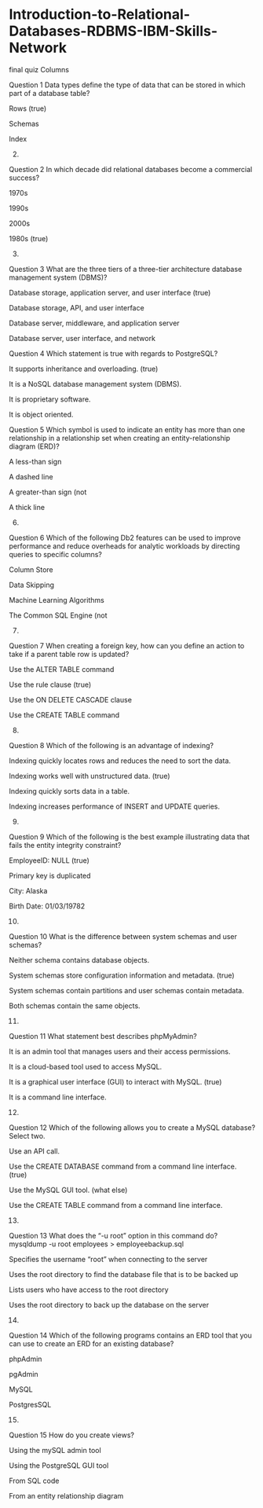 # Introduction-to-Relational-Databases-RDBMS-IBM-Skills-Network

final quiz
Columns


Question 1
Data types define the type of data that can be stored in which part of a database table?

Rows (true)

Schemas

Index

2.
Question 2
In which decade did relational databases become a commercial success?

1970s

1990s

2000s

1980s (true)

3.
Question 3
What are the three tiers of a three-tier architecture database management system (DBMS)?

Database storage, application server, and user interface (true)

Database storage, API, and user interface

Database server, middleware, and application server

Database server, user interface, and network

Question 4
Which statement is true with regards to PostgreSQL?

It supports inheritance and overloading. (true)

It is a NoSQL database management system (DBMS).

It is proprietary software.

It is object oriented.

Question 5
Which symbol is used to indicate an entity has more than one relationship in a relationship set when creating an entity-relationship diagram (ERD)?

A less-than sign

A dashed line

A greater-than sign (not

A thick line

6.
Question 6
Which of the following Db2 features can be used to improve performance and reduce overheads for analytic workloads by directing queries to specific columns?

Column Store

Data Skipping

Machine Learning Algorithms

The Common SQL Engine (not

7.
Question 7
When creating a foreign key, how can you define an action to take if a parent table row is updated?

Use the ALTER TABLE command

Use the rule clause  (true)

Use the ON DELETE CASCADE clause

Use the CREATE TABLE command

8.
Question 8
Which of the following is an advantage of indexing?

Indexing quickly locates rows and reduces the need to sort the data.

Indexing works well with unstructured data. (true)

Indexing quickly sorts data in a table.

Indexing increases performance of INSERT and UPDATE queries.

9.
Question 9
Which of the following is the best example illustrating data that fails the entity integrity constraint?

EmployeeID: NULL (true)

Primary key is duplicated

City: Alaska

Birth Date: 01/03/19782

10.
Question 10
What is the difference between system schemas and user schemas?

Neither schema contains database objects.

System schemas store configuration information and metadata.  (true)

System schemas contain partitions and user schemas contain metadata.

Both schemas contain the same objects.

11.
Question 11
What statement best describes phpMyAdmin?

It is an admin tool that manages users and their access permissions.

It is a cloud-based tool used to access MySQL.

It is a graphical user interface (GUI) to interact with MySQL. (true)

It is a command line interface.

12.
Question 12
Which of the following allows you to create a MySQL database? Select two.

Use an API call.

Use the CREATE DATABASE command from a command line interface. (true)

Use the MySQL GUI tool. (what else)

Use the CREATE TABLE command from a command line interface.

13.
Question 13
What does the “-u root” option in this command do?  mysqldump -u root employees > employeebackup.sql

Specifies the username “root” when connecting to the server

Uses the root directory to find the database file that is to be backed up

Lists users who have access to the root directory

Uses the root directory to back up the database on the server

14.
Question 14
Which of the following programs contains an ERD tool that you can use to create an ERD for an existing database?

phpAdmin

pgAdmin

MySQL

PostgresSQL

15.
Question 15
How do you create views?

Using the mySQL admin tool

Using the PostgreSQL GUI tool

From SQL code

From an entity relationship diagram




